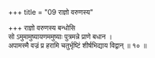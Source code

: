 +++
title = "09 राज्ञो वरुणस्य"

+++
राज्ञो वरुणस्य बन्धोसि  
सो ऽमुमामुष्यायणममुष्याः पुत्रमन्ने प्राणे बधान ।  
अपामस्मै वज्रं प्र हरामि चतुर्भृष्टिं शीर्षभिद्याय विद्वान् ॥ १० ॥